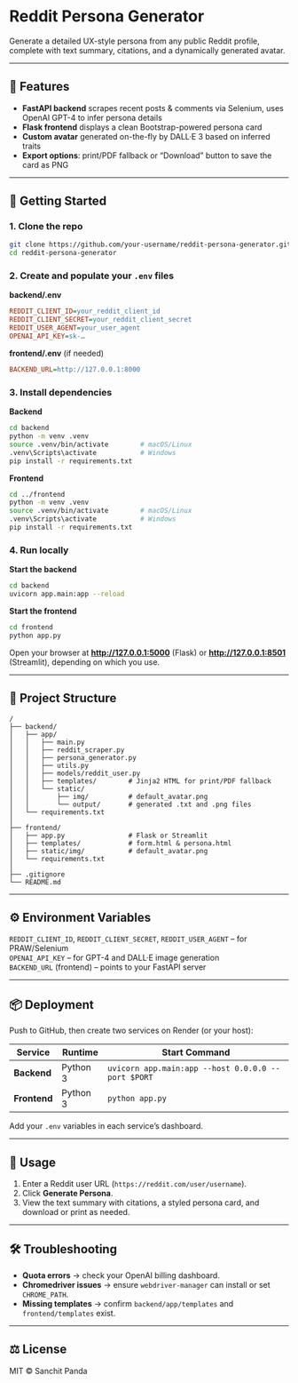 # Reddit Persona Generator

Generate a detailed UX-style persona from any public Reddit profile, complete with text summary, citations, and a dynamically generated avatar.

---

## 🔧 Features

- **FastAPI backend** scrapes recent posts & comments via Selenium, uses OpenAI GPT-4 to infer persona details  
- **Flask frontend** displays a clean Bootstrap-powered persona card  
- **Custom avatar** generated on-the-fly by DALL·E 3 based on inferred traits  
- **Export options**: print/PDF fallback or “Download” button to save the card as PNG  

---

## 🚀 Getting Started

### 1. Clone the repo  
~~~bash
git clone https://github.com/your-username/reddit-persona-generator.git
cd reddit-persona-generator
~~~

### 2. Create and populate your `.env` files  

**backend/.env**
~~~ini
REDDIT_CLIENT_ID=your_reddit_client_id
REDDIT_CLIENT_SECRET=your_reddit_client_secret
REDDIT_USER_AGENT=your_user_agent
OPENAI_API_KEY=sk-…
~~~

**frontend/.env** (if needed)
~~~ini
BACKEND_URL=http://127.0.0.1:8000
~~~

### 3. Install dependencies  

**Backend**
~~~bash
cd backend
python -m venv .venv
source .venv/bin/activate        # macOS/Linux
.venv\Scripts\activate           # Windows
pip install -r requirements.txt
~~~

**Frontend**
~~~bash
cd ../frontend
python -m venv .venv
source .venv/bin/activate        # macOS/Linux
.venv\Scripts\activate           # Windows
pip install -r requirements.txt
~~~

### 4. Run locally  

**Start the backend**
~~~bash
cd backend
uvicorn app.main:app --reload
~~~

**Start the frontend**
~~~bash
cd frontend
python app.py
~~~

Open your browser at **http://127.0.0.1:5000** (Flask) or **http://127.0.0.1:8501** (Streamlit), depending on which you use.

---

## 📂 Project Structure
~~~text
/
├── backend/
│   ├── app/
│   │   ├── main.py
│   │   ├── reddit_scraper.py
│   │   ├── persona_generator.py
│   │   ├── utils.py
│   │   ├── models/reddit_user.py
│   │   ├── templates/        # Jinja2 HTML for print/PDF fallback
│   │   └── static/
│   │       ├── img/          # default_avatar.png
│   │       └── output/       # generated .txt and .png files
│   └── requirements.txt
│
├── frontend/
│   ├── app.py                # Flask or Streamlit
│   ├── templates/            # form.html & persona.html
│   ├── static/img/           # default_avatar.png
│   └── requirements.txt
│
├── .gitignore
└── README.md
~~~

---

## ⚙️ Environment Variables

`REDDIT_CLIENT_ID`, `REDDIT_CLIENT_SECRET`, `REDDIT_USER_AGENT` – for PRAW/Selenium  
`OPENAI_API_KEY` – for GPT-4 and DALL·E image generation  
`BACKEND_URL` (frontend) – points to your FastAPI server  

---

## 📦 Deployment

Push to GitHub, then create two services on Render (or your host):

| Service | Runtime | Start Command |
|---------|---------|---------------|
| **Backend** | Python 3 | `uvicorn app.main:app --host 0.0.0.0 --port $PORT` |
| **Frontend** | Python 3 | `python app.py` |

Add your `.env` variables in each service’s dashboard.

---

## 📝 Usage

1. Enter a Reddit user URL (`https://reddit.com/user/username`).  
2. Click **Generate Persona**.  
3. View the text summary with citations, a styled persona card, and download or print as needed.  

---

## 🛠️ Troubleshooting

- **Quota errors** → check your OpenAI billing dashboard.  
- **Chromedriver issues** → ensure `webdriver-manager` can install or set `CHROME_PATH`.  
- **Missing templates** → confirm `backend/app/templates` and `frontend/templates` exist.  

---

## ⚖️ License

MIT © Sanchit Panda
